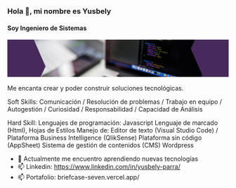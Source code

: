 ### Hola 👋, mi nombre es Yusbely
#### Soy Ingeniero de Sistemas 
![También soy desarrollador](https://github.com/yusbelypv/yusbelypv/blob/main/git.png)

Me encanta crear y poder construir soluciones tecnológicas.

Soft Skills: Comunicación / Resolución de problemas / Trabajo en equipo / 
Autogestión / Curiosidad / Responsabilidad / Capacidad de Análisis 

Hard Skill: 
Lenguajes de programación: Javascript
Lenguaje de marcado (Html), Hojas de Estilos
Manejo de:
Editor de texto (Visual Studio Code) / Plataforma Business Intelligence (QlikSense) 
Plataforma sin código (AppSheet)
Sistema de gestión de contenidos (CMS) Wordpress


- 🌱 Actualmente me encuentro aprendiendo nuevas tecnologías 
- 📫 Linkedin: https://www.linkedin.com/in/yusbely-parra/
- 📫 Portafolio: briefcase-seven.vercel.app/









